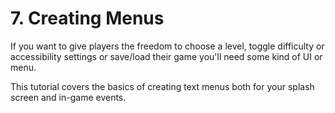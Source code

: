# 7. Creating Menus

If you want to give players the freedom to choose a level, toggle difficulty or accessibility settings or save/load their game you'll need some kind of UI or menu.

This tutorial covers the basics of creating text menus both for your splash screen and in-game events.
